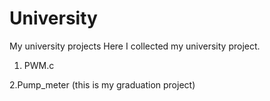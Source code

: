 # University
My university projects
Here I collected my university project. 
1. PWM.c

2.Pump_meter (this is my graduation project)

